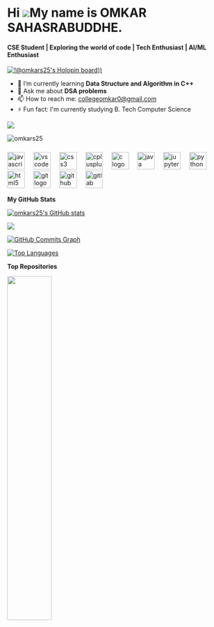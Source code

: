 Hi ![](https://user-images.githubusercontent.com/18350557/176309783-0785949b-9127-417c-8b55-ab5a4333674e.gif)My name is OMKAR SAHASRABUDDHE.
======================================================================================================================================
<h4>CSE Student | Exploring the world of code | Tech Enthusiast | AI/ML Enthusiast</h4>

[![!@omkars25's Holopin board](https://holopin.io/api/user/board?user=omkars25)))](https://holopin.io/@omkars25)

- 🌱 I’m currently learning **Data Structure and Algorithm in C++**
- 💬 Ask me about **DSA problems**
- 📫 How to reach me: collegeomkar0@gmail.com
- ⚡ Fun fact: I'm currently studying B. Tech Computer Science

<a href="https://github.com/karanop001018" target="_blank" rel="noreferrer"><img
src="https://img.shields.io/github/followers/omkars25?logo=github&style=for-the-badge&color=0891b2&labelColor=1c1917" /></a>
<p align="left"> <img src="https://komarev.com/ghpvc/?username=omkars25&label=Profile%20views&color=0e75b6&style=flat" alt="omkars25" /> </p>

###

<div align="left">
  <img src="https://cdn.jsdelivr.net/gh/devicons/devicon/icons/javascript/javascript-original.svg" height="40" alt="javascript logo"  />
  <img width="12" />
  <img src="https://cdn.jsdelivr.net/gh/devicons/devicon/icons/vscode/vscode-original.svg" height="40" alt="vscode logo"  />
  <img width="12" />
  <img src="https://cdn.jsdelivr.net/gh/devicons/devicon/icons/css3/css3-original.svg" height="40" alt="css3 logo"  />
  <img width="12" />
  <img src="https://cdn.jsdelivr.net/gh/devicons/devicon/icons/cplusplus/cplusplus-original.svg" height="40" alt="cplusplus logo"  />
  <img width="12" />
  <img src="https://cdn.jsdelivr.net/gh/devicons/devicon/icons/c/c-original.svg" height="40" alt="c logo"  />
  <img width="12" />
  <img src="https://cdn.jsdelivr.net/gh/devicons/devicon/icons/java/java-original.svg" height="40" alt="java logo"  />
  <img width="12" />
  <img src="https://cdn.jsdelivr.net/gh/devicons/devicon/icons/jupyter/jupyter-original.svg" height="40" alt="jupyter logo"  />
  <img width="12" />
  <img src="https://cdn.jsdelivr.net/gh/devicons/devicon/icons/python/python-original.svg" height="40" alt="python logo"  />
  <img width="12" />
  <img src="https://cdn.jsdelivr.net/gh/devicons/devicon/icons/html5/html5-original.svg" height="40" alt="html5 logo"  />
  <img width="12" />
  <img src="https://cdn.jsdelivr.net/gh/devicons/devicon/icons/git/git-original.svg" height="40" alt="git logo"  />
  <img width="12" />
  <img src="https://cdn.jsdelivr.net/gh/devicons/devicon/icons/github/github-original.svg" height="40" alt="github logo"  />
  <img width="12" />
  <img src="https://cdn.jsdelivr.net/gh/devicons/devicon/icons/gitlab/gitlab-original.svg" height="40" alt="gitlab logo"  />
</div>

<b>My GitHub Stats</b>

<a href="https://github.com/omkars25"><img src="https://github-readme-stats.vercel.app/api?username=omkars25&show_icons=true&hide=&count_private=true&title_color=22c55e&text_color=ffffff&icon_color=0891b2&bg_color=1c1917&hide_border=true&show_icons=true" alt="omkars25's GitHub stats" /></a>

<a href="https://github.com/omkars25"><img src="https://github-readme-streak-stats.herokuapp.com/?user=omkars25&stroke=ffffff&background=1c1917&ring=22c55e&fire=22c55e&currStreakNum=ffffff&currStreakLabel=22c55e&sideNums=ffffff&sideLabels=ffffff&dates=ffffff&hide_border=true" /></a>

<a href="https://github.com/omkars25"><img src="https://github-readme-activity-graph.cyclic.app/graph?username=omkars25&bg_color=1c1917&color=ffffff&line=0891b2&point=ffffff&area_color=1c1917&area=true&hide_border=true&custom_title=GitHub%20Commits%20Graph" alt="GitHub Commits Graph" /></a>

<a href="https://github.com/omkars25" align="left"><img src="https://github-readme-stats.vercel.app/api/top-langs/?username=omkars25&langs_count=10&title_color=22c55e&text_color=ffffff&icon_color=0891b2&bg_color=1c1917&hide_border=true&locale=en&custom_title=Top%20%Languages" alt="Top Languages" /></a>

<b>Top Repositories</b>

<div width="100%" align="center"><a href="https://github.com/omkars25" align="left"><img align="left" width="45%" src="https://github-readme-stats.vercel.app/api/pin/?username=omkars25&repo=DSA-Practice&title_color=22c55e&text_color=ffffff&icon_color=0891b2&bg_color=1c1917&hide_border=true&locale=en" /></a><a href="https://github.com/omkars25/DSA-Practice" align="right"><img align="right" 
/></a></div><br /><br /><br /><br /><br /><br /><br />
